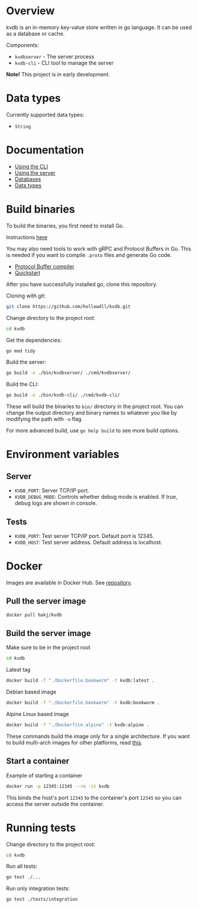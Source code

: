 # Overview
kvdb is an in-memory key-value store written in go language. It can be used as a database or cache.

Components:
- `kvdbserver` - The server process
- `kvdb-cli` - CLI tool to manage the server
  
**Note!** This project is in early development.

# Data types

Currently supported data types:
- `String`

# Documentation

- [Using the CLI](./docs/kvdb-cli.md)
- [Using the server](./docs/kvdbserver.md)
- [Databases](./docs/databases.md)
- [Data types](./docs/datatypes.md)

# Build binaries

To build the binaries, you first need to install Go.

Instructions [here](https://go.dev/doc/install)

You may also need tools to work with gRPC and Protocol Buffers in Go. This is needed if you want to compile `.proto` files and generate Go code.

- [Protocol Buffer compiler](https://github.com/protocolbuffers/protobuf#protobuf-compiler-installation)
- [Quickstart](https://grpc.io/docs/languages/go/quickstart/)

After you have successfully installed go, clone this repository.

Cloning with git:
```bash
git clone https://github.com/hollowdll/kvdb.git
```

Change directory to the project root:
```bash
cd kvdb
```

Get the dependencies:
```bash
go mod tidy
```

Build the server:
```bash
go build -o ./bin/kvdbserver/ ./cmd/kvdbserver/
```

Build the CLI:
```bash
go build -o ./bin/kvdb-cli/ ./cmd/kvdb-cli/
```

These will build the binaries to `bin/` directory in the project root. You can change the output directory and binary names to whatever you like by modifying the path with `-o` flag.

For more advanced build, use `go help build` to see more build options.

# Environment variables

## Server

- `KVDB_PORT`: Server TCP/IP port.
- `KVDB_DEBUG_MODE`: Controls whether debug mode is enabled. If true, debug logs are shown in console.

## Tests

- `KVDB_PORT`: Test server TCP/IP port. Default port is 12345.
- `KVDB_HOST`: Test server address. Default address is localhost.

# Docker

Images are available in Docker Hub. See [repository](https://hub.docker.com/r/hakj/kvdb).

## Pull the server image

```bash
docker pull hakj/kvdb
```

## Build the server image

Make sure to be in the project root
```bash
cd kvdb
```
Latest tag
```bash
docker build -f "./Dockerfile.bookworm" -t kvdb:latest .
```
Debian based image
```bash
docker build -f "./Dockerfile.bookworm" -t kvdb:bookworm .
```
Alpine Linux based image
```bash
docker build -f "./Dockerfile.alpine" -t kvdb:alpine .
```

These commands build the image only for a single architecture. If you want to build multi-arch images for other platforms, read [this](https://docs.docker.com/build/building/multi-platform/).

## Start a container

Example of starting a container
```bash
docker run -p 12345:12345 --rm -it kvdb
```
This binds the host's port `12345` to the container's port `12345` so you can access the server outside the container.

# Running tests

Change directory to the project root:
```bash
cd kvdb
```

Run all tests:
```bash
go test ./...
```

Run only integration tests:
```bash
go test ./tests/integration
```
